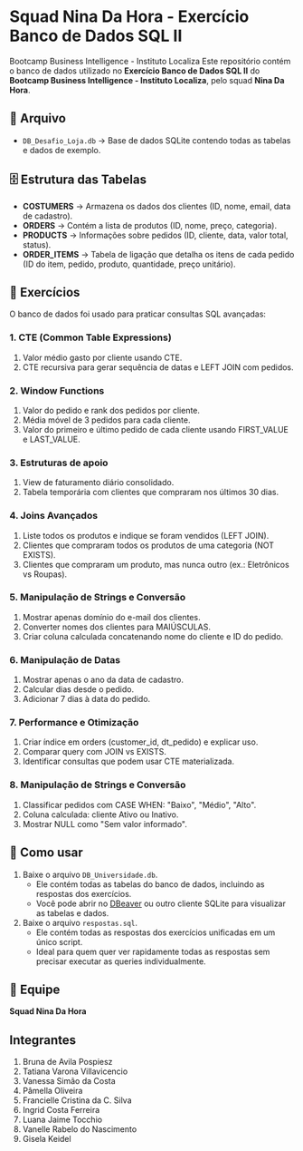 # Squad Nina Da Hora - Exercício Banco de Dados SQL II
 Bootcamp Business Intelligence - Instituto Localiza
Este repositório contém o banco de dados utilizado no **Exercício Banco de Dados SQL II** do **Bootcamp Business Intelligence - Instituto Localiza**, pelo squad **Nina Da Hora**.

## 📂 Arquivo
- `DB_Desafio_Loja.db` → Base de dados SQLite contendo todas as tabelas e dados de exemplo.

## 🗄️ Estrutura das Tabelas
- **COSTUMERS** → Armazena os dados dos clientes (ID, nome, email, data de cadastro). 
- **ORDERS** → Contém a lista de produtos (ID, nome, preço, categoria).
- **PRODUCTS** → Informações sobre pedidos (ID, cliente, data, valor total, status).
- **ORDER_ITEMS** → Tabela de ligação que detalha os itens de cada pedido (ID do item, pedido, produto, quantidade, preço unitário).   

## 📝 Exercícios
O banco de dados foi usado para praticar consultas SQL avançadas:
### 1. CTE (Common Table Expressions)
1. Valor médio gasto por cliente usando CTE. 
2. CTE recursiva para gerar sequência de datas e LEFT JOIN com pedidos.

### 2. Window Functions
1. Valor do pedido e rank dos pedidos por cliente.  
2. Média móvel de 3 pedidos para cada cliente. 
3. Valor do primeiro e último pedido de cada cliente usando FIRST_VALUE e LAST_VALUE.

### 3. Estruturas de apoio
1. View de faturamento diário consolidado.
2. Tabela temporária com clientes que compraram nos últimos 30 dias. 

### 4. Joins Avançados
1. Liste todos os produtos e indique se foram vendidos (LEFT JOIN).
2. Clientes que compraram todos os produtos de uma categoria (NOT EXISTS).
3. Clientes que compraram um produto, mas nunca outro (ex.: Eletrônicos vs Roupas).

### 5. Manipulação de Strings e Conversão
1. Mostrar apenas domínio do e-mail dos clientes.
2. Converter nomes dos clientes para MAIÚSCULAS.
3. Criar coluna calculada concatenando nome do cliente e ID do pedido.

### 6. Manipulação de Datas
1. Mostrar apenas o ano da data de cadastro.
2. Calcular dias desde o pedido.
3. Adicionar 7 dias à data do pedido.

### 7. Performance e Otimização
1. Criar índice em orders (customer_id, dt_pedido) e explicar uso.
2. Comparar query com JOIN vs EXISTS.
3. Identificar consultas que podem usar CTE materializada.

### 8. Manipulação de Strings e Conversão
1. Classificar pedidos com CASE WHEN: "Baixo", "Médio", "Alto".
2. Coluna calculada: cliente Ativo ou Inativo.
3. Mostrar NULL como "Sem valor informado".

## 🚀 Como usar
1. Baixe o arquivo `DB_Universidade.db`.  
   - Ele contém todas as tabelas do banco de dados, incluindo as respostas dos exercícios.  
   - Você pode abrir no [DBeaver](https://dbeaver.io/) ou outro cliente SQLite para visualizar as tabelas e dados.  
2. Baixe o arquivo `respostas.sql`.  
   - Ele contém todas as respostas dos exercícios unificadas em um único script.  
   - Ideal para quem quer ver rapidamente todas as respostas sem precisar executar as queries individualmente.

## 👥 Equipe
**Squad Nina Da Hora**  
## Integrantes
1. Bruna  de Avila Pospiesz
2. Tatiana Varona Villavicencio
3. Vanessa Simão da Costa
4. Pâmella Oliveira
5. Francielle Cristina da C. Silva
6. Ingrid Costa Ferreira
7. Luana Jaime Tocchio
8. Vanelle Rabelo do Nascimento
9. Gisela Keidel  

